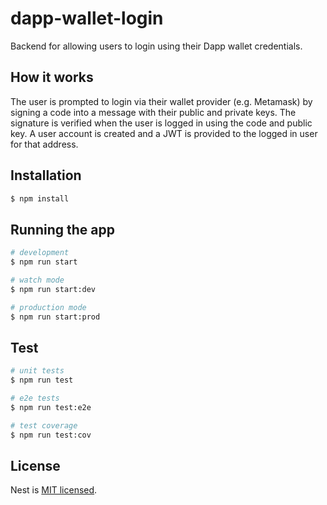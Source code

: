 # dapp-wallet-login

Backend for allowing users to login using their Dapp wallet credentials.

## How it works

The user is prompted to login via their wallet provider (e.g. Metamask) by signing a code into a message with their public and private keys. The signature is verified when the user is logged in using the code and public key. A user account is created and a JWT is provided to the logged in user for that address.

## Installation

```bash
$ npm install
```

## Running the app

```bash
# development
$ npm run start

# watch mode
$ npm run start:dev

# production mode
$ npm run start:prod
```

## Test

```bash
# unit tests
$ npm run test

# e2e tests
$ npm run test:e2e

# test coverage
$ npm run test:cov
```

## License

Nest is [MIT licensed](LICENSE).
